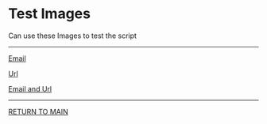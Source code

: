 # Test Images

Can use these Images to test the script

-----
[Email](https://github.com/nilsvw/IP_ProjectSecurity/blob/main/test%20images/email.png)

[Url](https://github.com/nilsvw/IP_ProjectSecurity/blob/main/test%20images/url.png)

[Email and Url](https://github.com/nilsvw/IP_ProjectSecurity/blob/main/test%20images/email_and_url.png)

-----



[RETURN TO MAIN](../README.md)

